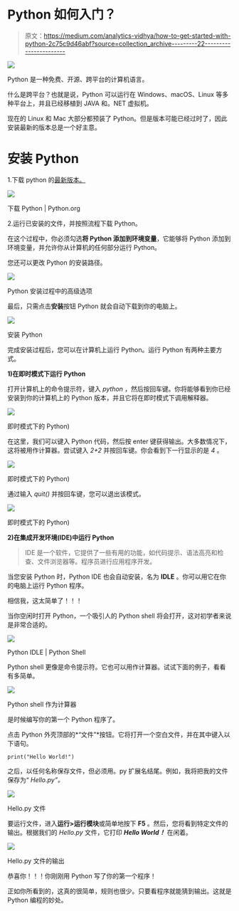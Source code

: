 # Python 如何入门？

> 原文：<https://medium.com/analytics-vidhya/how-to-get-started-with-python-2c75c9d46abf?source=collection_archive---------22----------------------->

![](img/c87057f59b3e2baacce26918566ab968.png)

Python 是一种免费、开源、跨平台的计算机语言。

什么是跨平台？也就是说，Python 可以运行在 Windows、macOS、Linux 等多种平台上，并且已经移植到 JAVA 和。NET 虚拟机。

现在的 Linux 和 Mac 大部分都预装了 Python。但是版本可能已经过时了，因此安装最新的版本总是一个好主意。

# 安装 Python

1.下载 python 的[最新版本。](https://www.python.org/downloads/)

![](img/7d589a34cb805399c1debc9ecafa38ab.png)

下载 Python | Python.org

2.运行已安装的文件，并按照流程下载 Python。

在这个过程中，你必须勾选**将 Python 添加到环境变量**，它能够将 Python 添加到环境变量，并允许你从计算机的任何部分运行 Python。

您还可以更改 Python 的安装路径。

![](img/35e2f9fd99d34628c8d375de44c0fa7d.png)

Python 安装过程中的高级选项

最后，只需点击**安装**按钮 Python 就会自动下载到你的电脑上。

![](img/4bcfa69546612152a43c8d3047eefdd6.png)

安装 Python

完成安装过程后，您可以在计算机上运行 Python。运行 Python 有两种主要方式。

**1)在即时模式下运行 Python**

打开计算机上的命令提示符，键入 *python* ，然后按回车键。你将能够看到你已经安装到你的计算机上的 Python 版本，并且它将在即时模式下调用解释器。

![](img/155a2c6aa262dd7027e570de5d2ea03a.png)

即时模式下的 Python)

在这里，我们可以键入 Python 代码，然后按 enter 键获得输出。大多数情况下，这将被用作计算器。尝试键入 *2+2* 并按回车键。你会看到下一行显示的是 *4* 。

![](img/f9f652a3e231ccb0dd1e28d616e0437d.png)

即时模式下的 Python)

通过输入 *quit()* 并按回车键，您可以退出该模式。

![](img/042287bd6f27e84544b585c2eb68d8f5.png)

即时模式下的 Python)

**2)在集成开发环境(IDE)中运行 Python**

> IDE 是一个软件，它提供了一些有用的功能，如代码提示、语法高亮和检查、文件浏览器等。程序员进行应用程序开发。

当您安装 Python 时，Python IDE 也会自动安装，名为 **IDLE** 。你可以用它在你的电脑上运行 Python 程序。

相信我，这太简单了！！！

当你空闲时打开 Python，一个吸引人的 Python shell 将会打开，这对初学者来说是非常合适的。

![](img/76c296999bf2310c87723db3f0e9786a.png)

Python IDLE | Python Shell

Python shell 更像是命令提示符。它也可以用作计算器。试试下面的例子，看看有多简单。

![](img/42ae071e0da6ecace349a7bfacad7197.png)

Python shell 作为计算器

是时候编写你的第一个 Python 程序了。

点击 Python 外壳顶部的*“文件”*按钮。它将打开一个空白文件，并在其中键入以下语句。

```
print("Hello World!")
```

之后，以任何名称保存文件，但必须用。py 扩展名结尾。例如，我将把我的文件保存为“ *Hello.py”。*

![](img/30fea362b92965042a6f9b35474f8480.png)

Hello.py 文件

要运行文件，进入**运行>运行模块**或简单地按下 **F5** 。然后，您将看到特定文件的输出。根据我们的 *Hello.py* 文件，它打印 ***Hello World！*** 在闲着。

![](img/fe7f70cec7ee4094e4803cd024b5408c.png)

Hello.py 文件的输出

恭喜你！！！你刚刚用 Python 写了你的第一个程序！

正如你所看到的，这真的很简单，规则也很少。只要看程序就能猜到输出。这就是 Python 编程的妙处。